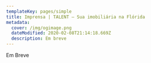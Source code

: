 ```yaml
---
templateKey: pages/simple
title: Imprensa | TALENT – Sua imobiliária na Flórida
metadata:
  cover: /img/ogimage.png
  dateModified: 2020-02-08T21:14:18.669Z
  description: Em breve
---
```


Em Breve
